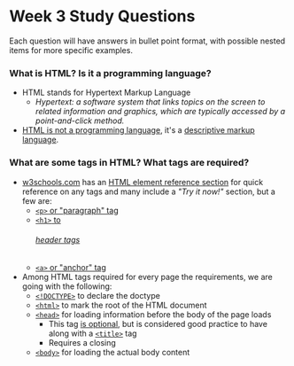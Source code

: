 # Week 3 Study Questions
Each question will have answers in bullet point format, with possible nested items for more specific examples.

### What is HTML? Is it a programming language?
- HTML stands for Hypertext Markup Language
  - _Hypertext: a software system that links topics on the screen to related information and graphics, which are typically accessed by a point-and-click method._
- [HTML is not a programming language](https://ischool.syr.edu/infospace/2012/04/05/why-html-is-not-a-programming-language/), it's a [descriptive markup language](https://en.wikipedia.org/wiki/Markup_language#Types_of_markup_language).

### What are some tags in HTML? What tags are required?
- [w3schools.com](https://w3schools.com) has an [HTML element reference section](https://www.w3schools.com/tags/) for quick reference on any tags and many include a _"Try it now!"_ section, but a few are:
  - [`<p>` or "paragraph" tag](https://www.w3schools.com/tags/tag_p.asp)
  - [`<h1>` to <h6> header tags](https://www.w3schools.com/tags/tag_hn.asp)
  - [`<a>` or "anchor" tag](https://www.w3schools.com/tags/tag_a.asp)
- Among HTML tags required for every page the requirements, we are going with the following:
  - [`<!DOCTYPE>`](https://www.w3schools.com/tags/tag_doctype.asp) to declare the doctype
  - [`<html>`](https://www.w3schools.com/tags/tag_html.asp) to mark the root of the HTML document
  - [`<head>`](https://www.w3schools.com/tags/tag_head.asp) for loading information before the body of the page loads
    - This tag [is optional](https://www.w3schools.com/html/html_basic.asp), but is considered good practice to have along with a [`<title>`](http://www.w3schools.com/tags/title.asp) tag
    - Requires a closing
  - [`<body>`](https://www.w3schools.com/tags/tag_body.asp) for loading the actual body content
